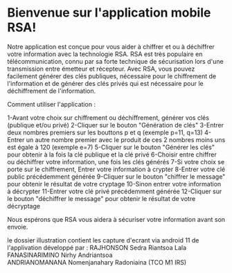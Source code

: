 # Bienvenue sur l'application mobile RSA!

Notre application est conçue pour vous aider à chiffrer et ou à déchiffrer votre information avec la technologie RSA. 
RSA est très populaire en télécommunication, connu par sa forte technique de sécurisation lors d'une transmission entre émetteur et récepteur.
Avec RSA, vous pouvez facilement générer des clés publiques, nécessaire pour le chiffrement de l'information et de générer des clés privés qui est nécessaire pour 
le déchiffrement de l'information. 

Comment utiliser l'application :

1-Avant votre choix sur chiffrement ou déchiffrement, générer vos clés (publique et/ou privé)
2-Cliquer sur le bouton "Génération de clés"
3-Entrer deux nombres premiers sur les bouttons p et q (exemple p=11, q=13)
4-Entrer un autre nombre premier avec le produit de ces 2 nombres moins uns est égale à 120 (exemple e=7)
5-Cliquer sur le bouton "Générer les clés" pour obtenir à la fois la clé publique et la clé privé
6-Choisir entre chiffrer ou déchiffrer votre information, une fois les clés générés
7-Si votre choix se porte sur le chiffrement, Entrer votre information à crypter
8-Entrer votre clé public précédemment générée
9-Cliquer sur le bouton "chiffrer le message" pour obtenir le résultat de votre cryptage
10-Sinon entrer votre information à décrypter
11-Entrer votre clé privé précédemment générée
12-Cliquer sur le bouton "déchiffrer le message" pour obtenir le résultat de votre décryptage

Nous espérons que RSA vous aidera à sécuriser votre information avant son envoie.

le dossier illustration contient les capture d'ecrant via android 11 de l'applivation
développé par : 
RAJHONSON Sedra Riantsoa Lala  
FANASINARIMINO Nirhy Andriantsoa  
ANDRIANOMANANA Nomenjanahary Radoniaina 
(TCO M1 IRS)
